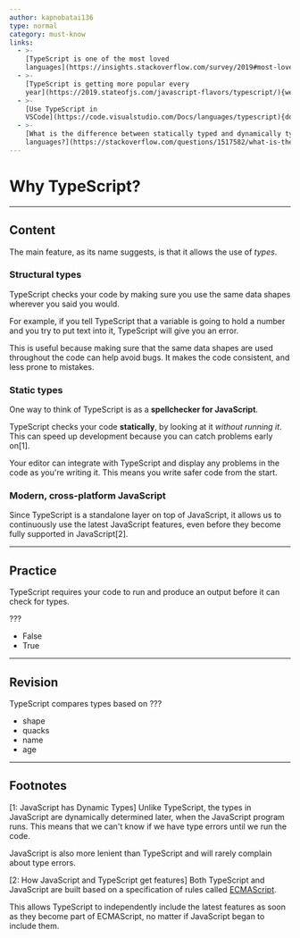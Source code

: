 ```yaml
---
author: kapnobatai136
type: normal
category: must-know
links:
  - >-
    [TypeScript is one of the most loved
    languages](https://insights.stackoverflow.com/survey/2019#most-loved-dreaded-and-wanted){website}
  - >-
    [TypeScript is getting more popular every
    year](https://2019.stateofjs.com/javascript-flavors/typescript/){website}
  - >-
    [Use TypeScript in
    VSCode](https://code.visualstudio.com/Docs/languages/typescript){documentation}
  - >-
    [What is the difference between statically typed and dynamically typed
    languages?](https://stackoverflow.com/questions/1517582/what-is-the-difference-between-statically-typed-and-dynamically-typed-languages){discussion}
---
```


# Why TypeScript?


---

## Content

The main feature, as its name suggests, is that it allows the use of *types*.

### Structural types

TypeScript checks your code by making sure you use the same data shapes wherever you said you would.

For example, if you tell TypeScript that a variable is going to hold a number and you try to put text into it, TypeScript will give you an error.

This is useful because making sure that the same data shapes are used throughout the code can help avoid bugs. It makes the code consistent, and less prone to mistakes.

### Static types

One way to think of TypeScript is as a **spellchecker for JavaScript**.

TypeScript checks your code **statically**, by looking at it *without running it*. This can speed up development because you can catch problems early on[1].

Your editor can integrate with TypeScript and display any problems in the code as you're writing it. This means you write safer code from the start.

### Modern, cross-platform JavaScript

Since TypeScript is a standalone layer on top of JavaScript, it allows us to continuously use the latest JavaScript features, even before they become fully supported in JavaScript[2].


---

## Practice

TypeScript requires your code to run and produce an output before it can check for types.

???

- False
- True


---

## Revision

TypeScript compares types based on ???

- shape
- quacks
- name
- age


---

## Footnotes

[1: JavaScript has Dynamic Types]
Unlike TypeScript, the types in JavaScript are dynamically determined later, when the JavaScript program runs. This means that we can't know if we have type errors until we run the code.

JavaScript is also more lenient than TypeScript and will rarely complain about type errors.

[2: How JavaScript and TypeScript get features]
Both TypeScript and JavaScript are built based on a specification of rules called [ECMAScript](https://en.wikipedia.org/wiki/ECMAScript).

This allows TypeScript to independently include the latest features as soon as they become part of ECMAScript, no matter if JavaScript began to include them.
